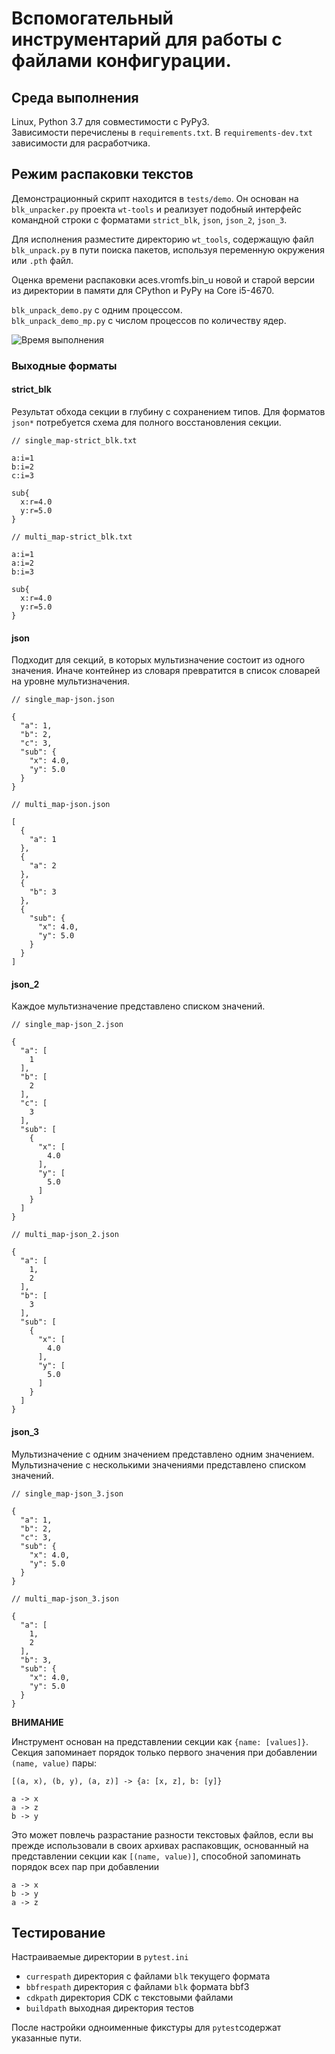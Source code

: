 # Вспомогательный инcтрументарий для работы с файлами конфигурации.

## Среда выполнения

Linux, Рython 3.7 для совместимости с PyPy3.\
Зависимости перечислены в `requirements.txt`. 
В `requirements-dev.txt` зависимости для расработчика.

## Режим распаковки текстов


Демонстрационный скрипт находится в `tests/demo`. Он основан на `blk_unpacker.py` проекта `wt-tools` и реализует 
подобный интерфейс командной строки с форматами `strict_blk`, `json`, `json_2`, `json_3`.

Для исполнения разместите директорию `wt_tools`, содержащую файл `blk_unpack.py` в пути поиска пакетов, используя 
переменную окружения или `.pth` файл.

Оценка времени распаковки aces.vromfs.bin_u новой и старой версии из директории в памяти для CPython и PyPy на 
Core i5-4670.

`blk_unpack_demo.py` с одним процессом.\
`blk_unpack_demo_mp.py` с числом процессов по количеству ядер.

![Время выполнения](tests/demo/time.svg)

### Выходные форматы

#### strict_blk

Результат обхода секции в глубину с сохранением типов. Для форматов `json*` потребуется схема для полного
восстановления секции.

```
// single_map-strict_blk.txt

a:i=1
b:i=2
c:i=3

sub{
  x:r=4.0
  y:r=5.0
}
```

```
// multi_map-strict_blk.txt

a:i=1
a:i=2
b:i=3

sub{
  x:r=4.0
  y:r=5.0
}
```

#### json

Подходит для секций, в которых мультизначение состоит из одного значения. 
Иначе контейнер из словаря превратится в список словарей на уровне мультизначения.

```json5
// single_map-json.json

{
  "a": 1,
  "b": 2,
  "c": 3,
  "sub": {
    "x": 4.0,
    "y": 5.0
  }
}
```

```json5
// multi_map-json.json

[
  {
    "a": 1
  },
  {
    "a": 2
  },
  {
    "b": 3
  },
  {
    "sub": {
      "x": 4.0,
      "y": 5.0
    }
  }
]
```

#### json_2

Каждое мультизначение представлено списком значений.

```json5
// single_map-json_2.json

{
  "a": [
    1
  ],
  "b": [
    2
  ],
  "c": [
    3
  ],
  "sub": [
    {
      "x": [
        4.0
      ],
      "y": [
        5.0
      ]
    }
  ]
}
```

```json5
// multi_map-json_2.json

{
  "a": [
    1,
    2
  ],
  "b": [
    3
  ],
  "sub": [
    {
      "x": [
        4.0
      ],
      "y": [
        5.0
      ]
    }
  ]
}
```

#### json_3

Мультизначение с одним значением представлено одним значением. 
Мультизначение с несколькими значениями представлено списком значений.

```json5
// single_map-json_3.json

{
  "a": 1,
  "b": 2,
  "c": 3,
  "sub": {
    "x": 4.0,
    "y": 5.0
  }
}
```

```json5
// multi_map-json_3.json

{
  "a": [
    1,
    2
  ],
  "b": 3,
  "sub": {
    "x": 4.0,
    "y": 5.0
  }
}
```

**ВНИМАНИЕ**

Инструмент основан на представлении секции как `{name: [values]}`. Секция запоминает порядок только первого 
значения при добавлении `(name, value)` пары:

```
[(a, x), (b, y), (a, z)] -> {a: [x, z], b: [y]}
```

```
a -> x
a -> z
b -> y
```

Это может повлечь разрастание разности текстовых файлов, если вы прежде использовали в своих архивах распаковщик, 
основанный на представлении секции как `[(name, value)]`, способной запоминать порядок всех пар при добавлении

```
a -> x
b -> y
a -> z
```

Тестирование
------------

Настраиваемые директории в `pytest.ini`

* `currespath` директория с файлами `blk` текущего формата
* `bbfrespath` директория с файлами `blk` формата bbf3
* `cdkpath` директория CDK с текстовыми файлами
* `buildpath` выходная директория тестов

После настройки одноименные фикстуры для `pytest`содержат указанные пути. 
